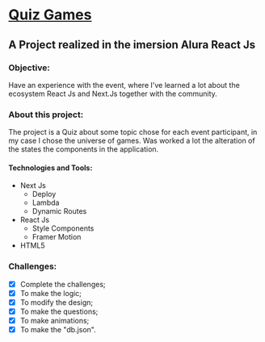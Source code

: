 # [Quiz Games](https://quiz-games-gabrielwolf-dev.vercel.app/)
## A Project realized in the imersion Alura React Js

### Objective:
Have an experience with the event, where I've learned a lot about the ecosystem React Js and Next.Js together with the community.

### About this project:
The project is a Quiz about some topic chose for each event participant, in my case I chose the universe of games.
Was worked a lot the alteration of the states the components in the application.

#### Technologies and Tools:
* Next Js
  * Deploy
  * Lambda
  * Dynamic Routes
* React Js
  * Style Components
  * Framer Motion
* HTML5

### Challenges:
- [x] Complete the challenges;
- [x] To make the logic;
- [x] To modify the design;
- [x] To make the questions;
- [x] To make animations;
- [x] To make the "db.json".
